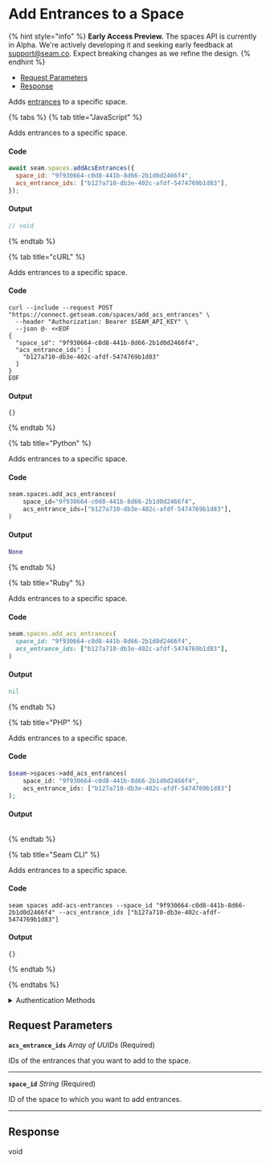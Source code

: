 # Add Entrances to a Space
{% hint style="info" %}
**Early Access Preview.** The spaces API is currently in Alpha. We're actively developing it and seeking early feedback at [support@seam.co](mailto:support@seam.co). Expect breaking changes as we refine the design.
{% endhint %}

- [Request Parameters](#request-parameters)
- [Response](#response)

Adds [entrances](../../capability-guides/access-systems/retrieving-entrance-details.md) to a specific space.


{% tabs %}
{% tab title="JavaScript" %}

Adds entrances to a specific space.

#### Code

```javascript
await seam.spaces.addAcsEntrances({
  space_id: "9f930664-c0d8-441b-8d66-2b1d0d2466f4",
  acs_entrance_ids: ["b127a710-db3e-402c-afdf-5474769b1d83"],
});
```

#### Output

```javascript
// void
```
{% endtab %}

{% tab title="cURL" %}

Adds entrances to a specific space.

#### Code

```curl
curl --include --request POST "https://connect.getseam.com/spaces/add_acs_entrances" \
  --header "Authorization: Bearer $SEAM_API_KEY" \
  --json @- <<EOF
{
  "space_id": "9f930664-c0d8-441b-8d66-2b1d0d2466f4",
  "acs_entrance_ids": [
    "b127a710-db3e-402c-afdf-5474769b1d83"
  ]
}
EOF
```

#### Output

```curl
{}
```
{% endtab %}

{% tab title="Python" %}

Adds entrances to a specific space.

#### Code

```python
seam.spaces.add_acs_entrances(
    space_id="9f930664-c0d8-441b-8d66-2b1d0d2466f4",
    acs_entrance_ids=["b127a710-db3e-402c-afdf-5474769b1d83"],
)
```

#### Output

```python
None
```
{% endtab %}

{% tab title="Ruby" %}

Adds entrances to a specific space.

#### Code

```ruby
seam.spaces.add_acs_entrances(
  space_id: "9f930664-c0d8-441b-8d66-2b1d0d2466f4",
  acs_entrance_ids: ["b127a710-db3e-402c-afdf-5474769b1d83"],
)
```

#### Output

```ruby
nil
```
{% endtab %}

{% tab title="PHP" %}

Adds entrances to a specific space.

#### Code

```php
$seam->spaces->add_acs_entrances(
    space_id: "9f930664-c0d8-441b-8d66-2b1d0d2466f4",
    acs_entrance_ids: ["b127a710-db3e-402c-afdf-5474769b1d83"]
);
```

#### Output

```php

```
{% endtab %}

{% tab title="Seam CLI" %}

Adds entrances to a specific space.

#### Code

```seam_cli
seam spaces add-acs-entrances --space_id "9f930664-c0d8-441b-8d66-2b1d0d2466f4" --acs_entrance_ids ["b127a710-db3e-402c-afdf-5474769b1d83"]
```

#### Output

```seam_cli
{}
```
{% endtab %}

{% endtabs %}


<details>

<summary>Authentication Methods</summary>

- API key
- Personal access token
  <br>Must also include the `seam-workspace` header in the request.

To learn more, see [Authentication](https://docs.seam.co/latest/api/authentication).
</details>

## Request Parameters

**`acs_entrance_ids`** *Array* *of UUIDs* (Required)

IDs of the entrances that you want to add to the space.

---

**`space_id`** *String* (Required)

ID of the space to which you want to add entrances.

---


## Response

void

